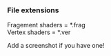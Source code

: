 ### File extensions

Fragement shaders = *.frag  
Vertex shaders = *.ver

Add a screenshot if you have one!
